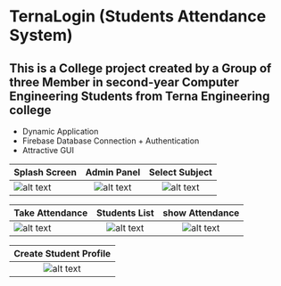 # TernaLogin (Students Attendance System)
## This is a College project created by a Group of three Member in second-year Computer Engineering Students from Terna Engineering college
* Dynamic Application
* Firebase Database Connection + Authentication
* Attractive GUI

[splash]: https://github.com/skgupta77159/rawprojects/blob/master/Student%20Attendance%20System/AttendanceSystem01.png
[Dashboard]: https://github.com/skgupta77159/rawprojects/blob/master/Student%20Attendance%20System/AttendanceSystem02.png
[Subject]: https://github.com/skgupta77159/rawprojects/blob/master/Student%20Attendance%20System/AttendanceSystem03.png
[take attendance]: https://github.com/skgupta77159/rawprojects/blob/master/Student%20Attendance%20System/AttendanceSystem04.png
[Students]: https://github.com/skgupta77159/rawprojects/blob/master/Student%20Attendance%20System/AttendanceSystem05.png
[show attendance]: https://github.com/skgupta77159/rawprojects/blob/master/Student%20Attendance%20System/AttendanceSystem06.png
[create profile]: https://github.com/skgupta77159/rawprojects/blob/master/Student%20Attendance%20System/AttendanceSystem07.png


|    Splash Screen      |    Admin Panel |  Select Subject  |
| ------------- |:-------------: |:------:|
|![alt text][splash]  | ![alt text][Dashboard] | ![alt text][subject]  |

|  Take Attendance |   Students List | show Attendance  |
| ------------- |:-------------: |:------:|
|![alt text][take attendance]  | ![alt text][Students] | ![alt text][show attendance]  |

|  Create Student Profile |
|:------:|
|![alt text][create profile]  |


